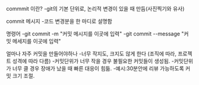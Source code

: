 commmit 이란?
-git의 기본 단위로, 논리적 변경이 있을 때 만듬(사진찍기와 유사)

commit 메시지
-코드 변경분을 한 마디로 설명함

명령어
-git commit -m "커밋 메시지를 이곳에 입력"
-git commit --message "커밋 메세지를 이곳에 입력"

얼마나 자주 커밋을 만들어야하나
-너무 작지도, 크지도 않게 한다 (조직에 따라, 프로젝트 성격에 따라 다름)
-커밋단위가 너무 작을 경우 불필요한 커밋들이 생성됨.
-커밋단위가 너무 클 경우 장애가 났을 때 빠른 대응이 힘듦.
-예시:30분안에 리뷰 가능하도록 커밋 크기 조절.